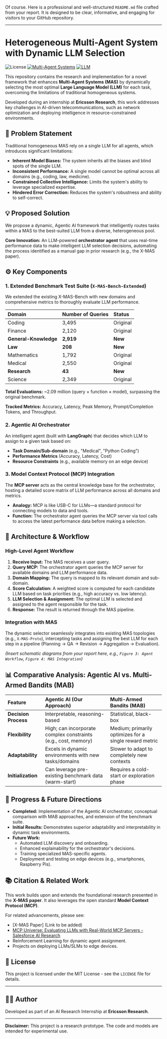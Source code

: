 Of course. Here is a professional and well-structured `README.md` file crafted from your report. It is designed to be clear, informative, and engaging for visitors to your GitHub repository.

---

# Heterogeneous Multi-Agent System with Dynamic LLM Selection

![License](https://img.shields.io/badge/License-MIT-blue.svg) [![Multi-Agent Systems](https://img.shields.io/badge/Field-Multi--Agent_Systems-green)](https://github.com/topics/multi-agent-systems) [![LLM](https://img.shields.io/badge/Technology-LLM-orange)](https://github.com/topics/llm)

This repository contains the research and implementation for a novel framework that enhances **Multi-Agent Systems (MAS)** by dynamically selecting the most optimal **Large Language Model (LLM)** for each task, overcoming the limitations of traditional homogeneous systems.

Developed during an internship at **Ericsson Research**, this work addresses key challenges in AI-driven telecommunications, such as network optimization and deploying intelligence in resource-constrained environments.

## 🧠 Problem Statement

Traditional homogeneous MAS rely on a single LLM for all agents, which introduces significant limitations:
*   **Inherent Model Biases:** The system inherits all the biases and blind spots of the single LLM.
*   **Inconsistent Performance:** A single model cannot be optimal across all domains (e.g., coding, law, medicine).
*   **Constrained Collective Intelligence:** Limits the system's ability to leverage specialized expertise.
*   **Hindered Error Correction:** Reduces the system's robustness and ability to self-correct.

## 💡 Proposed Solution

We propose a dynamic, Agentic AI framework that intelligently routes tasks within a MAS to the best-suited LLM from a diverse, heterogeneous pool.

**Core Innovation:** An LLM-powered **orchestrator agent** that uses real-time performance data to make intelligent LLM selection decisions, automating the process identified as a manual gap in prior research (e.g., the X-MAS paper).

## ⚙️ Key Components

### 1. Extended Benchmark Test Suite (`X-MAS-Bench-Extended`)
We extended the existing X-MAS-Bench with new domains and comprehensive metrics to thoroughly evaluate LLM performance.

| Domain | Number of Queries | Status |
| :--- | :--- | :--- |
| Coding | 3,495 | Original |
| Finance | 2,120 | Original |
| **General-Knowledge** | **2,919** | **New** |
| **Law** | **208** | **New** |
| Mathematics | 1,792 | Original |
| Medical | 2,550 | Original |
| **Research** | **43** | **New** |
| Science | 2,349 | Original |

**Total Evaluations:** ~2.09 million (query × function × model), surpassing the original benchmark.

**Tracked Metrics:** Accuracy, Latency, Peak Memory, Prompt/Completion Tokens, and Throughput.

### 2. Agentic AI Orchestrator
An intelligent agent (built with **LangGraph**) that decides which LLM to assign to a given task based on:
*   **Task Domain/Sub-domain** (e.g., "Medical", "Python Coding")
*   **Performance Metrics** (Accuracy, Latency, Cost)
*   **Resource Constraints** (e.g., available memory on an edge device)

### 3. Model Context Protocol (MCP) Integration
The **MCP server** acts as the central knowledge base for the orchestrator, hosting a detailed score matrix of LLM performance across all domains and metrics.
*   **Analogy:** MCP is like USB-C for LLMs—a standard protocol for connecting models to data and tools.
*   **Function:** The orchestrator agent queries the MCP server via tool calls to access the latest performance data before making a selection.

## 🚀 Architecture & Workflow

### High-Level Agent Workflow
1.  **Receive Input:** The MAS receives a user query.
2.  **Query MCP:** The orchestrator agent queries the MCP server for available domains and LLM performance data.
3.  **Domain Mapping:** The query is mapped to its relevant domain and sub-domain.
4.  **Score Calculation:** A weighted score is computed for each candidate LLM based on task priorities (e.g., high accuracy vs. low latency).
5.  **LLM Selection & Assignment:** The optimal LLM is selected and assigned to the agent responsible for the task.
6.  **Response:** The result is returned through the MAS pipeline.

### Integration with MAS
The dynamic selector seamlessly integrates into existing MAS topologies (e.g., `X-MAS-Proto`), intercepting tasks and assigning the best LLM for each step in a pipeline (Planning → QA → Revision → Aggregation → Evaluation).

*(Insert schematic diagrams from your report here, e.g., `Figure 3: Agent Workflow`, `Figure 4: MAS Integration`)*

## 📊 Comparative Analysis: Agentic AI vs. Multi-Armed Bandits (MAB)

| Feature | **Agentic AI (Our Approach)** | **Multi-Armed Bandits (MAB)** |
| :--- | :--- | :--- |
| **Decision Process** | Interpretable, reasoning-based | Statistical, black-box |
| **Flexibility** | High; can incorporate complex constraints (e.g., cost, memory) | Medium; primarily optimizes for a single reward metric |
| **Adaptability** | Excels in dynamic environments with new tasks/domains | Slower to adapt to completely new contexts |
| **Initialization** | Can leverage pre-existing benchmark data (warm-start) | Requires a cold-start or exploration phase |

## 🚧 Progress & Future Directions

*   **Completed:** Implementation of the Agentic AI orchestrator, conceptual comparison with MAB approaches, and extension of the benchmark suite.
*   **Initial Results:** Demonstrates superior adaptability and interpretability in dynamic task environments.
*   **Future Work:**
    *   Automated LLM discovery and onboarding.
    *   Enhanced explainability for the orchestrator's decisions.
    *   Training specialized MAS-specific agents.
    *   Deployment and testing on edge devices (e.g., smartphones, Raspberry Pis).

## 📚 Citation & Related Work

This work builds upon and extends the foundational research presented in the **X-MAS paper**. It also leverages the open standard **Model Context Protocol (MCP)**.

For related advancements, please see:
*   [X-MAS Paper] (Link to be added)
*   [MCP Universe: Evaluating LLMs with Real-World MCP Servers - Salesforce AI Research](https://arxiv.org/abs/2406.07528)
*   Reinforcement Learning for dynamic agent assignment.
*   Projects on deploying LLMs/SLMs to edge devices.

## 📝 License

This project is licensed under the MIT License - see the `LICENSE` file for details.

---

## 👨‍💻 Author

Developed as part of an AI Research Internship at **Ericsson Research**.

---

**Disclaimer:** This project is a research prototype. The code and models are intended for experimental use.
